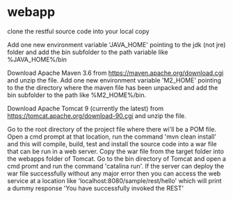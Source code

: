 # webapp

clone the restful source code into your local copy

Add one new environment variable 'JAVA_HOME' pointing to the jdk (not jre) folder and add the bin subfolder to the path variable like %JAVA_HOME%/bin

Download Apache Maven 3.6 from https://maven.apache.org/download.cgi and unzip the file. Add one new environment variable 'M2_HOME' pointing to the the directory where the maven file has been unpacked and add the bin subfolder to the path like %M2_HOME%/bin.

Download Apache Tomcat 9 (currently the latest) from https://tomcat.apache.org/download-90.cgi and unzip the file.

Go to the root directory of the project file where there wi'll be a POM file. Open a cmd prompt at that location, run the command 'mvn clean install' and this will compile, build, test and install the source code into a war file that can be run in a web server. Copy the war file from the target folder into the webapps folder of Tomcat. Go to the bin directory of Tomcat and open a cmd promt and run the command 'catalina run'. If the server can deploy the war file successfully without any major error then you can access the web service at a location like 'localhost:8080/sample/rest/hello' which will print a dummy response 'You have successfully invoked the REST'
